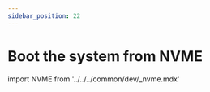 ```yaml
---
sidebar_position: 22
---
```


# Boot the system from NVME

import NVME from '../../../common/dev/\_nvme.mdx'

<NVME model="rock-3c" release_num="b42" install_os_path="../getting-started/install-os" />

